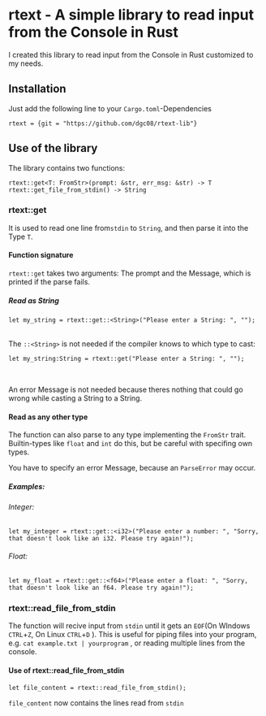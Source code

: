 # rtext - A simple library to read input from the Console in Rust

I created this library to read input from the  Console in Rust customized to my needs.

## Installation

Just add the following line to your `Cargo.toml`-Dependencies

`rtext = {git = "https://github.com/dgc08/rtext-lib"}`

## Use of the library

The library contains two functions:

 `rtext::get<T: FromStr>(prompt: &str, err_msg: &str) -> T ` <br>
 `rtext::get_file_from_stdin() -> String `

### rtext::get

It is used to read one line from`stdin` to `String`, and then parse it into the Type `T`.

#### Function signature

`rtext::get` takes two arguments: The prompt and the Message, which is printed if the parse fails.

##### Read as String

`let my_string = rtext::get::<String>("Please enter a String: ", "");`
<br><br>


The `::<String>` is not needed if the compiler knows to which type to cast:

`let my_string:String = rtext::get("Please enter a String: ", "");`

<br>

An error Message is not needed because theres nothing that could go wrong while casting a String to a String.

#### Read as any other type

The function can also parse to any type implementing the `FromStr` trait. Builtin-types like `float` and `int` do this, but be careful with specifing own types.

You have to specify an error Message, because an  `ParseError` may occur.

##### Examples:

###### Integer:

`let my_integer = rtext::get::<i32>("Please enter a number: ", "Sorry, that doesn't look like an i32. Please try again!");`

###### Float:

`let my_float = rtext::get::<f64>("Please enter a float: ", "Sorry, that doesn't look like an f64. Please try again!");`

### rtext::read_file_from_stdin

The function will recive input from `stdin` until it gets an `EOF`(On WIndows `CTRL`+`Z`, On Linux `CTRL`+`D` ). This is useful for piping files into your program, e.g.
`cat example.txt | yourprogram`
, or reading multiple lines from the console. 

#### Use of rtext::read_file_from_stdin

`let file_content = rtext::read_file_from_stdin();`

`file_content` now contains the lines read from `stdin`

